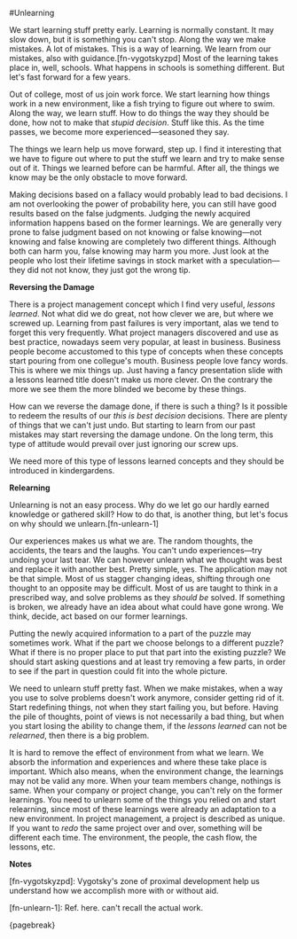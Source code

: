 #Unlearning

We start learning stuff pretty early. Learning is normally constant. It may slow down, but it is something you can't stop. Along the way we make mistakes. A lot of mistakes. This is a way of learning. We learn from our mistakes, also with guidance.[fn-vygotskyzpd] Most of the learning takes place in, well, schools. What happens in schools is something different. But let's fast forward for a few years.

Out of college, most of us join work force. We start learning how things work in a new environment, like a fish trying to figure out where to swim. Along the way, we learn stuff. How to do things the way they should be done, how not to make that *stupid decision*. Stuff like this. As the time passes, we become more experienced—seasoned they say.

The things we learn help us move forward, step up. I find it interesting that we have to figure out where to put the stuff we learn and try to make sense out of it. Things we learned before can be harmful. After all, the things we know may be the only obstacle to move forward.

Making decisions based on a fallacy would probably lead to bad decisions. I am not overlooking the power of probability here, you can still have good results based on the false judgments. Judging the newly acquired information happens based on the former learnings. We are generally very prone to false judgment based on not knowing or false knowing—not knowing and false knowing are completely two different things. Although both can harm you, false knowing may harm you more. Just look at the people who lost their lifetime savings in stock market with a speculation—they did not not know, they just got the wrong tip.

**Reversing the Damage**

There is a project management concept which I find very useful, *lessons learned*. Not what did we do great, not how clever we are, but where we screwed up. Learning from past failures is very important, alas we tend to forget this very frequently. What project managers discovered and use as best practice, nowadays seem very popular, at least in business. Business people become accustomed to this type of concepts when these concepts start pouring from one collegue's mouth. Business people love fancy words. This is where we mix things up. Just having a fancy presentation slide with a lessons learned title doesn't make us more clever. On the contrary the more we see them the more blinded we become by these things.

How can we reverse the damage done, if there is such a thing? Is it possible to redeem the results of our *this is best decision* decisions. There are plenty of things that we can't just undo. But starting to learn from our past mistakes may start reversing the damage undone. On the long term, this type of attitude would prevail over just ignoring our screw ups.

We need more of this type of lessons learned concepts and they should be introduced in kindergardens.

**Relearning**

Unlearning is not an easy process. Why do we let go our hardly earned knowledge or gathered skill? How to do that, is another thing, but let's focus on why should we unlearn.[fn-unlearn-1]

Our experiences makes us what we are. The random thoughts, the accidents, the tears and the laughs. You can't undo experiences—try undoing your last tear. We can however unlearn what we thought was best and replace it with another best. Pretty simple, yes. The application may not be that simple. Most of us stagger changing ideas, shifting through one thought to an opposite may be difficult. Most of us are taught to think in a prescribed way, and solve problems as they *should be* solved. If something is broken, we already have an idea about what could have gone wrong. We think, decide, act based on our former learnings.

Putting the newly acquired information to a part of the puzzle may sometimes work. What if the part we choose belongs to a different puzzle? What if there is no proper place to put that part into the existing puzzle? We should start asking questions and at least try removing a few parts, in order to see if the part in question could fit into the whole picture.

We need to unlearn stuff pretty fast. When we make mistakes, when a way you use to solve problems doesn't work anymore, consider getting rid of it. Start redefining things, not when they start failing you, but before. Having the pile of thoughts, point of views is not necessarily a bad thing, but when you start losing the ability to change them, if the *lessons learned* can not be *relearned*, then there is a big problem.

It is hard to remove the effect of environment from what we learn. We absorb the information and experiences and where these take place is important. Which also means, when the environment change, the learnings may not be valid any more. When your team members change, nothings is same. When your company or project change, you can't rely on the former learnings. You need to unlearn some of the things you relied on and start relearning, since most of these learnings were already an adaptation to a new environment. In project management, a project is described as unique. If you want to *redo* the same project over and over, something will be different each time. The environment, the people, the cash flow, the lessons, etc.

**Notes**

[fn-vygotskyzpd]: Vygotsky's zone of proximal development help us understand how we accomplish more with or without aid.

[fn-unlearn-1]: Ref. here. can't recall the actual work.

{pagebreak}
